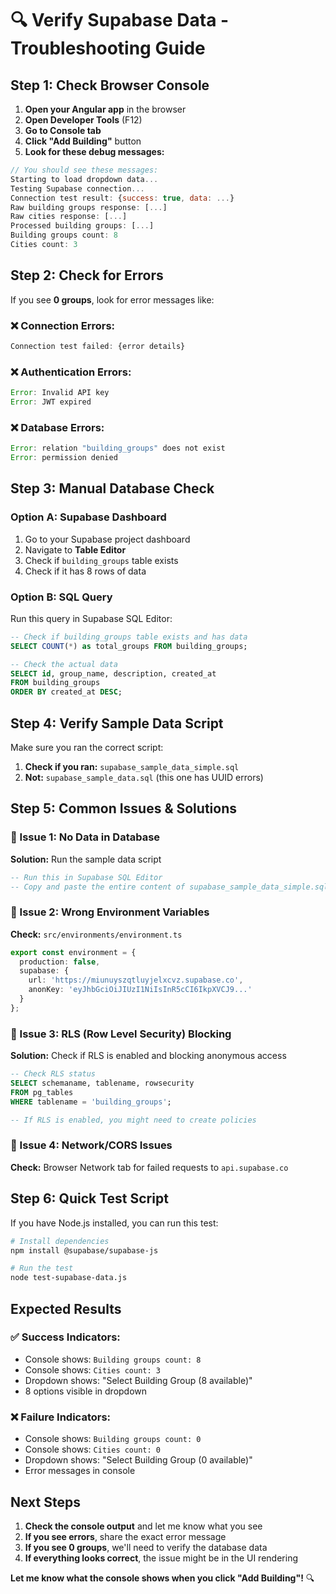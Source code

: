 # 🔍 **Verify Supabase Data - Troubleshooting Guide**

## **Step 1: Check Browser Console**

1. **Open your Angular app** in the browser
2. **Open Developer Tools** (F12)
3. **Go to Console tab**
4. **Click "Add Building"** button
5. **Look for these debug messages:**

```javascript
// You should see these messages:
Starting to load dropdown data...
Testing Supabase connection...
Connection test result: {success: true, data: ...}
Raw building groups response: [...]
Raw cities response: [...]
Processed building groups: [...]
Building groups count: 8
Cities count: 3
```

## **Step 2: Check for Errors**

If you see **0 groups**, look for error messages like:

### **❌ Connection Errors:**
```javascript
Connection test failed: {error details}
```

### **❌ Authentication Errors:**
```javascript
Error: Invalid API key
Error: JWT expired
```

### **❌ Database Errors:**
```javascript
Error: relation "building_groups" does not exist
Error: permission denied
```

## **Step 3: Manual Database Check**

### **Option A: Supabase Dashboard**
1. Go to your Supabase project dashboard
2. Navigate to **Table Editor**
3. Check if `building_groups` table exists
4. Check if it has 8 rows of data

### **Option B: SQL Query**
Run this query in Supabase SQL Editor:

```sql
-- Check if building_groups table exists and has data
SELECT COUNT(*) as total_groups FROM building_groups;

-- Check the actual data
SELECT id, group_name, description, created_at 
FROM building_groups 
ORDER BY created_at DESC;
```

## **Step 4: Verify Sample Data Script**

Make sure you ran the correct script:

1. **Check if you ran:** `supabase_sample_data_simple.sql`
2. **Not:** `supabase_sample_data.sql` (this one has UUID errors)

## **Step 5: Common Issues & Solutions**

### **🔧 Issue 1: No Data in Database**
**Solution:** Run the sample data script
```sql
-- Run this in Supabase SQL Editor
-- Copy and paste the entire content of supabase_sample_data_simple.sql
```

### **🔧 Issue 2: Wrong Environment Variables**
**Check:** `src/environments/environment.ts`
```typescript
export const environment = {
  production: false,
  supabase: {
    url: 'https://miunuyszqtluyjelxcvz.supabase.co',
    anonKey: 'eyJhbGciOiJIUzI1NiIsInR5cCI6IkpXVCJ9...'
  }
};
```

### **🔧 Issue 3: RLS (Row Level Security) Blocking**
**Solution:** Check if RLS is enabled and blocking anonymous access
```sql
-- Check RLS status
SELECT schemaname, tablename, rowsecurity 
FROM pg_tables 
WHERE tablename = 'building_groups';

-- If RLS is enabled, you might need to create policies
```

### **🔧 Issue 4: Network/CORS Issues**
**Check:** Browser Network tab for failed requests to `api.supabase.co`

## **Step 6: Quick Test Script**

If you have Node.js installed, you can run this test:

```bash
# Install dependencies
npm install @supabase/supabase-js

# Run the test
node test-supabase-data.js
```

## **Expected Results**

### **✅ Success Indicators:**
- Console shows: `Building groups count: 8`
- Console shows: `Cities count: 3`
- Dropdown shows: "Select Building Group (8 available)"
- 8 options visible in dropdown

### **❌ Failure Indicators:**
- Console shows: `Building groups count: 0`
- Console shows: `Cities count: 0`
- Dropdown shows: "Select Building Group (0 available)"
- Error messages in console

## **Next Steps**

1. **Check the console output** and let me know what you see
2. **If you see errors**, share the exact error message
3. **If you see 0 groups**, we'll need to verify the database data
4. **If everything looks correct**, the issue might be in the UI rendering

**Let me know what the console shows when you click "Add Building"!** 🔍
